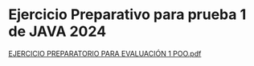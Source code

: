 # Ejercicio Preparativo para prueba 1 de JAVA 2024

[EJERCICIO PREPARATORIO PARA EVALUACIÓN 1 POO.pdf](https://github.com/user-attachments/files/16919750/EJERCICIO.PREPARATORIO.PARA.EVALUACION.1.POO.pdf)
